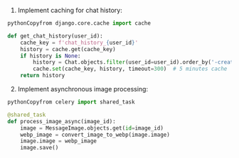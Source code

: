 1. Implement caching for chat history:

```python
pythonCopyfrom django.core.cache import cache

def get_chat_history(user_id):
    cache_key = f'chat_history_{user_id}'
    history = cache.get(cache_key)
    if history is None:
        history = Chat.objects.filter(user_id=user_id).order_by('-created_at')
        cache.set(cache_key, history, timeout=300)  # 5 minutes cache
    return history
```


2. Implement asynchronous image processing:

```python
pythonCopyfrom celery import shared_task

@shared_task
def process_image_async(image_id):
    image = MessageImage.objects.get(id=image_id)
    webp_image = convert_image_to_webp(image.image)
    image.image = webp_image
    image.save()
```